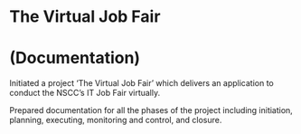 # The Virtual Job Fair
# (Documentation)
  
  
Initiated a project ‘The Virtual Job Fair’ which delivers an application to 
conduct the NSCC’s IT Job Fair virtually. 

Prepared documentation for all the phases of the project including initiation, 
planning, executing, monitoring and control, and closure. 

